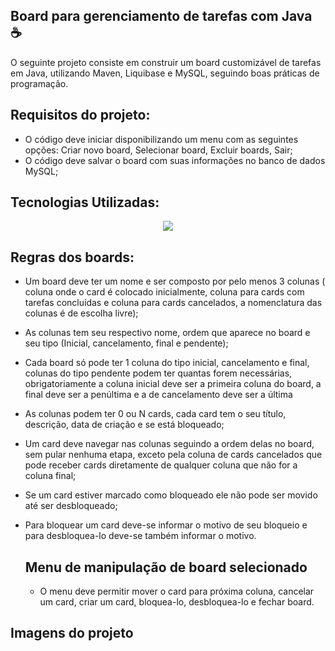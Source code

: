 ## Board para gerenciamento de tarefas com Java ☕
O seguinte projeto consiste em construir um board customizável de tarefas em Java, utilizando Maven, Liquibase e MySQL, seguindo boas práticas de programação.

## Requisitos do projeto:
- O código deve iniciar disponibilizando um menu com as seguintes opções: Criar novo board, Selecionar board, Excluir boards, Sair;
- O código deve salvar o board com suas informações no banco de dados MySQL;

## Tecnologias Utilizadas:

 <p align="center">
  <a href="https://skillicons.dev">
    <img src="https://skillicons.dev/icons?i=java,spring,mysql,maven," />
  </a>
</p>
          
  ## Regras dos boards:
- Um board deve ter um nome e ser composto por pelo menos 3 colunas ( coluna onde o card é colocado inicialmente, coluna para cards com tarefas concluídas e coluna para cards cancelados, a nomenclatura das colunas é de escolha livre);
- As colunas tem seu respectivo nome, ordem que aparece no board e seu tipo (Inicial, cancelamento, final e pendente);
- Cada board só pode ter 1 coluna do tipo inicial, cancelamento e final, colunas do tipo pendente podem ter quantas forem necessárias, obrigatoriamente a coluna inicial deve ser a primeira coluna do board, a final deve ser a penúltima e a de cancelamento deve ser a última
- As colunas podem ter 0 ou N cards, cada card tem o seu título, descrição, data de criação e se está bloqueado;
- Um card deve navegar nas colunas seguindo a ordem delas no board, sem pular nenhuma etapa, exceto pela coluna de cards cancelados que pode receber cards diretamente de qualquer coluna que não for a coluna final;
- Se um card estiver marcado como bloqueado ele não pode ser movido até ser desbloqueado;
- Para bloquear um card deve-se informar o motivo de seu bloqueio e para desbloquea-lo deve-se também informar o motivo.

  ## Menu de manipulação de board selecionado
  - O menu deve permitir mover o card para próxima coluna, cancelar um card, criar um card, bloquea-lo, desbloquea-lo e fechar board.
    
 ## Imagens do projeto
 
